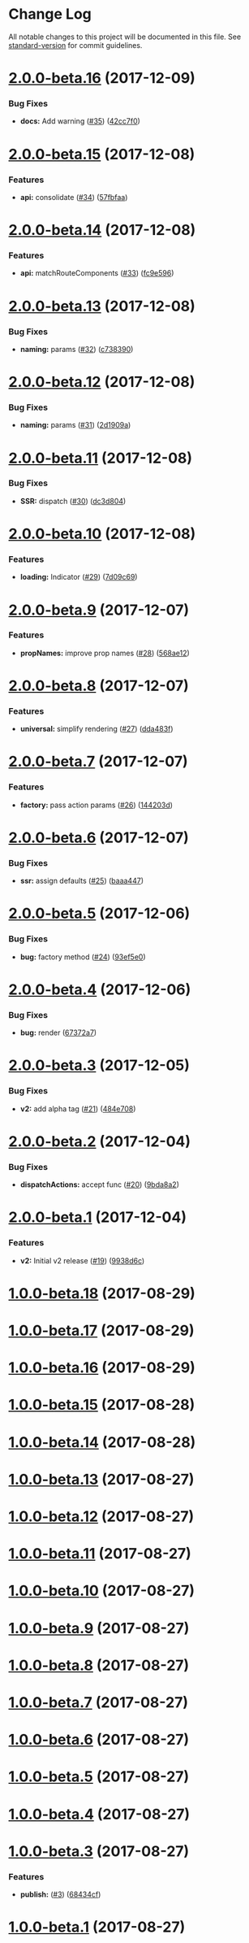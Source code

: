 # Change Log

All notable changes to this project will be documented in this file. See [standard-version](https://github.com/conventional-changelog/standard-version) for commit guidelines.

<a name="2.0.0-beta.16"></a>
# [2.0.0-beta.16](https://github.com/adam-26/react-router-dispatcher/compare/v2.0.0-beta.15...v2.0.0-beta.16) (2017-12-09)


### Bug Fixes

* **docs:** Add warning ([#35](https://github.com/adam-26/react-router-dispatcher/issues/35)) ([42cc7f0](https://github.com/adam-26/react-router-dispatcher/commit/42cc7f0))



<a name="2.0.0-beta.15"></a>
# [2.0.0-beta.15](https://github.com/adam-26/react-router-dispatcher/compare/v2.0.0-beta.14...v2.0.0-beta.15) (2017-12-08)


### Features

* **api:** consolidate ([#34](https://github.com/adam-26/react-router-dispatcher/issues/34)) ([57fbfaa](https://github.com/adam-26/react-router-dispatcher/commit/57fbfaa))



<a name="2.0.0-beta.14"></a>
# [2.0.0-beta.14](https://github.com/adam-26/react-router-dispatcher/compare/v2.0.0-beta.13...v2.0.0-beta.14) (2017-12-08)


### Features

* **api:** matchRouteComponents ([#33](https://github.com/adam-26/react-router-dispatcher/issues/33)) ([fc9e596](https://github.com/adam-26/react-router-dispatcher/commit/fc9e596))



<a name="2.0.0-beta.13"></a>
# [2.0.0-beta.13](https://github.com/adam-26/react-router-dispatcher/compare/v2.0.0-beta.12...v2.0.0-beta.13) (2017-12-08)


### Bug Fixes

* **naming:** params ([#32](https://github.com/adam-26/react-router-dispatcher/issues/32)) ([c738390](https://github.com/adam-26/react-router-dispatcher/commit/c738390))



<a name="2.0.0-beta.12"></a>
# [2.0.0-beta.12](https://github.com/adam-26/react-router-dispatcher/compare/v2.0.0-beta.11...v2.0.0-beta.12) (2017-12-08)


### Bug Fixes

* **naming:** params ([#31](https://github.com/adam-26/react-router-dispatcher/issues/31)) ([2d1909a](https://github.com/adam-26/react-router-dispatcher/commit/2d1909a))



<a name="2.0.0-beta.11"></a>
# [2.0.0-beta.11](https://github.com/adam-26/react-router-dispatcher/compare/v2.0.0-beta.10...v2.0.0-beta.11) (2017-12-08)


### Bug Fixes

* **SSR:** dispatch ([#30](https://github.com/adam-26/react-router-dispatcher/issues/30)) ([dc3d804](https://github.com/adam-26/react-router-dispatcher/commit/dc3d804))



<a name="2.0.0-beta.10"></a>
# [2.0.0-beta.10](https://github.com/adam-26/react-router-dispatcher/compare/v2.0.0-beta.9...v2.0.0-beta.10) (2017-12-08)


### Features

* **loading:** Indicator ([#29](https://github.com/adam-26/react-router-dispatcher/issues/29)) ([7d09c69](https://github.com/adam-26/react-router-dispatcher/commit/7d09c69))



<a name="2.0.0-beta.9"></a>
# [2.0.0-beta.9](https://github.com/adam-26/react-router-dispatcher/compare/v2.0.0-beta.8...v2.0.0-beta.9) (2017-12-07)


### Features

* **propNames:** improve prop names ([#28](https://github.com/adam-26/react-router-dispatcher/issues/28)) ([568ae12](https://github.com/adam-26/react-router-dispatcher/commit/568ae12))



<a name="2.0.0-beta.8"></a>
# [2.0.0-beta.8](https://github.com/adam-26/react-router-dispatcher/compare/v2.0.0-beta.7...v2.0.0-beta.8) (2017-12-07)


### Features

* **universal:** simplify rendering ([#27](https://github.com/adam-26/react-router-dispatcher/issues/27)) ([dda483f](https://github.com/adam-26/react-router-dispatcher/commit/dda483f))



<a name="2.0.0-beta.7"></a>
# [2.0.0-beta.7](https://github.com/adam-26/react-router-dispatcher/compare/v2.0.0-beta.6...v2.0.0-beta.7) (2017-12-07)


### Features

* **factory:** pass action params ([#26](https://github.com/adam-26/react-router-dispatcher/issues/26)) ([144203d](https://github.com/adam-26/react-router-dispatcher/commit/144203d))



<a name="2.0.0-beta.6"></a>
# [2.0.0-beta.6](https://github.com/adam-26/react-router-dispatcher/compare/v2.0.0-beta.5...v2.0.0-beta.6) (2017-12-07)


### Bug Fixes

* **ssr:** assign defaults ([#25](https://github.com/adam-26/react-router-dispatcher/issues/25)) ([baaa447](https://github.com/adam-26/react-router-dispatcher/commit/baaa447))



<a name="2.0.0-beta.5"></a>
# [2.0.0-beta.5](https://github.com/adam-26/react-router-dispatcher/compare/v2.0.0-beta.4...v2.0.0-beta.5) (2017-12-06)


### Bug Fixes

* **bug:** factory method ([#24](https://github.com/adam-26/react-router-dispatcher/issues/24)) ([93ef5e0](https://github.com/adam-26/react-router-dispatcher/commit/93ef5e0))



<a name="2.0.0-beta.4"></a>
# [2.0.0-beta.4](https://github.com/adam-26/react-router-dispatcher/compare/v2.0.0-beta.3...v2.0.0-beta.4) (2017-12-06)


### Bug Fixes

* **bug:** render ([67372a7](https://github.com/adam-26/react-router-dispatcher/commit/67372a7))



<a name="2.0.0-beta.3"></a>
# [2.0.0-beta.3](https://github.com/adam-26/react-router-dispatcher/compare/v2.0.0-beta.2...v2.0.0-beta.3) (2017-12-05)


### Bug Fixes

* **v2:** add alpha tag ([#21](https://github.com/adam-26/react-router-dispatcher/issues/21)) ([484e708](https://github.com/adam-26/react-router-dispatcher/commit/484e708))



<a name="2.0.0-beta.2"></a>
# [2.0.0-beta.2](https://github.com/adam-26/react-router-dispatcher/compare/v2.0.0-beta.1...v2.0.0-beta.2) (2017-12-04)


### Bug Fixes

* **dispatchActions:** accept func ([#20](https://github.com/adam-26/react-router-dispatcher/issues/20)) ([9bda8a2](https://github.com/adam-26/react-router-dispatcher/commit/9bda8a2))



<a name="2.0.0-beta.1"></a>
# [2.0.0-beta.1](https://github.com/adam-26/react-router-dispatcher/compare/v1.0.0-beta.18...v2.0.0-beta.1) (2017-12-04)


### Features

* **v2:** Initial v2 release ([#19](https://github.com/adam-26/react-router-dispatcher/issues/19)) ([9938d6c](https://github.com/adam-26/react-router-dispatcher/commit/9938d6c))



<a name="1.0.0-beta.18"></a>
# [1.0.0-beta.18](https://github.com/adam-26/react-router-dispatcher/compare/v1.0.0-beta.17...v1.0.0-beta.18) (2017-08-29)



<a name="1.0.0-beta.17"></a>
# [1.0.0-beta.17](https://github.com/adam-26/react-router-dispatcher/compare/v1.0.0-beta.16...v1.0.0-beta.17) (2017-08-29)



<a name="1.0.0-beta.16"></a>
# [1.0.0-beta.16](https://github.com/adam-26/react-router-dispatcher/compare/v1.0.0-beta.15...v1.0.0-beta.16) (2017-08-29)



<a name="1.0.0-beta.15"></a>
# [1.0.0-beta.15](https://github.com/adam-26/react-router-dispatcher/compare/v1.0.0-beta.14...v1.0.0-beta.15) (2017-08-28)



<a name="1.0.0-beta.14"></a>
# [1.0.0-beta.14](https://github.com/adam-26/react-router-dispatcher/compare/v1.0.0-beta.13...v1.0.0-beta.14) (2017-08-28)



<a name="1.0.0-beta.13"></a>
# [1.0.0-beta.13](https://github.com/adam-26/react-router-dispatcher/compare/v1.0.0-beta.12...v1.0.0-beta.13) (2017-08-27)



<a name="1.0.0-beta.12"></a>
# [1.0.0-beta.12](https://github.com/adam-26/react-router-dispatcher/compare/v1.0.0-beta.11...v1.0.0-beta.12) (2017-08-27)



<a name="1.0.0-beta.11"></a>
# [1.0.0-beta.11](https://github.com/adam-26/react-router-dispatcher/compare/v1.0.0-beta.10...v1.0.0-beta.11) (2017-08-27)



<a name="1.0.0-beta.10"></a>
# [1.0.0-beta.10](https://github.com/adam-26/react-router-dispatcher/compare/v1.0.0-beta.9...v1.0.0-beta.10) (2017-08-27)



<a name="1.0.0-beta.9"></a>
# [1.0.0-beta.9](https://github.com/adam-26/react-router-dispatcher/compare/v1.0.0-beta.8...v1.0.0-beta.9) (2017-08-27)



<a name="1.0.0-beta.8"></a>
# [1.0.0-beta.8](https://github.com/adam-26/react-router-dispatcher/compare/v1.0.0-beta.7...v1.0.0-beta.8) (2017-08-27)



<a name="1.0.0-beta.7"></a>
# [1.0.0-beta.7](https://github.com/adam-26/react-router-dispatcher/compare/v1.0.0-beta.6...v1.0.0-beta.7) (2017-08-27)



<a name="1.0.0-beta.6"></a>
# [1.0.0-beta.6](https://github.com/adam-26/react-router-dispatcher/compare/v1.0.0-beta.5...v1.0.0-beta.6) (2017-08-27)



<a name="1.0.0-beta.5"></a>
# [1.0.0-beta.5](https://github.com/adam-26/react-router-dispatcher/compare/v1.0.0-beta.4...v1.0.0-beta.5) (2017-08-27)



<a name="1.0.0-beta.4"></a>
# [1.0.0-beta.4](https://github.com/adam-26/react-router-dispatcher/compare/v1.0.0-beta.3...v1.0.0-beta.4) (2017-08-27)



<a name="1.0.0-beta.3"></a>
# [1.0.0-beta.3](https://github.com/adam-26/react-router-dispatcher/compare/v1.0.0-beta.1...v1.0.0-beta.3) (2017-08-27)


### Features

* **publish:** ([#3](https://github.com/adam-26/react-router-dispatcher/issues/3)) ([68434cf](https://github.com/adam-26/react-router-dispatcher/commit/68434cf))



<a name="1.0.0-beta.1"></a>
# [1.0.0-beta.1](https://github.com/adam-26/react-router-dispatcher/compare/v5.1.0...v1.0.0-beta.1) (2017-08-27)
